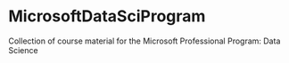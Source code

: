 # MicrosoftDataSciProgram
Collection of course material for the Microsoft Professional Program: Data Science

